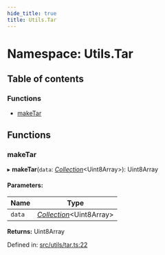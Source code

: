 ```yaml
---
hide_title: true
title: Utils.Tar
---
```


# Namespace: Utils.Tar

## Table of contents

### Functions

- [makeTar](utils.tar.md#maketar)

## Functions

### makeTar

▸ **makeTar**(`data`: [*Collection*](../typealiases/typealiases.md#collection)<Uint8Array\>): Uint8Array

#### Parameters:

Name | Type |
------ | ------ |
`data` | [*Collection*](../typealiases/typealiases.md#collection)<Uint8Array\> |

**Returns:** Uint8Array

Defined in: [src/utils/tar.ts:22](https://github.com/ethersphere/bee-js/blob/313830a/src/utils/tar.ts#L22)
